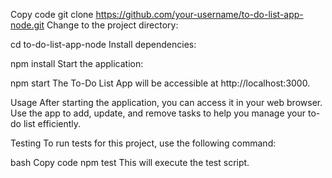 
Copy code
git clone https://github.com/your-username/to-do-list-app-node.git
Change to the project directory:


cd to-do-list-app-node
Install dependencies:

npm install
Start the application:


npm start
The To-Do List App will be accessible at http://localhost:3000.

Usage
After starting the application, you can access it in your web browser. Use the app to add, update, and remove tasks to help you manage your to-do list efficiently.

Testing
To run tests for this project, use the following command:

bash
Copy code
npm test
This will execute the test script.

